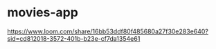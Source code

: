 # movies-app

https://www.loom.com/share/16bb53ddf80f485680a27f30e283e640?sid=cd812018-3572-401b-b23e-cf7da1354e61
